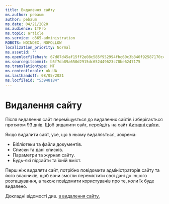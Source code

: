 ```yaml
---
title: Видалення сайту
ms.author: pebaum
author: pebaum
ms.date: 04/21/2020
ms.audience: ITPro
ms.topic: article
ms.service: o365-administration
ROBOTS: NOINDEX, NOFOLLOW
localization_priority: Normal
ms.assetid: ''
ms.openlocfilehash: 67d87d45af15ff2e08c585f952994fbc60c3b840f92587170c45ab3c9b53c6e2
ms.sourcegitcommit: b5f7da89a650d2915dc652449623c78be6247175
ms.translationtype: MT
ms.contentlocale: uk-UA
ms.lasthandoff: 08/05/2021
ms.locfileid: "53948184"
---
```

# <a name="delete-a-site"></a>Видалення сайту

Після видалення сайт переміщується до видалених сайтів і зберігається протягом 93 днів. Щоб видалити сайт, перейдіть на сайт [Активні сайти.](https://admin.microsoft.com/sharepoint?page=sitemanagement&modern=true) 

Якщо видалити сайт, усе, що в ньому видаляється, зокрема:

- Бібліотеки та файли документів.
- Списки та дані списків.
- Параметри та журнал сайту.
- Будь-які підсайти та їхній вміст.

Перш ніж видаляти сайт, потрібно повідомити адміністраторів сайту та його власників, щоб вони змогли перемістити свої дані до іншого розташування, а також повідомити користувачів про те, коли їх буде видалено.

Докладні відомості див. [в видалення сайту.](https://docs.microsoft.com/sharepoint/delete-site-collection)

